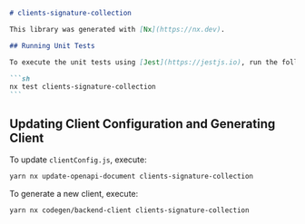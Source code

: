 ````markdown
# clients-signature-collection

This library was generated with [Nx](https://nx.dev).

## Running Unit Tests

To execute the unit tests using [Jest](https://jestjs.io), run the following command:

```sh
nx test clients-signature-collection
```
````

## Updating Client Configuration and Generating Client

To update `clientConfig.js`, execute:

```sh
yarn nx update-openapi-document clients-signature-collection
```

To generate a new client, execute:

```sh
yarn nx codegen/backend-client clients-signature-collection
```

```

```
